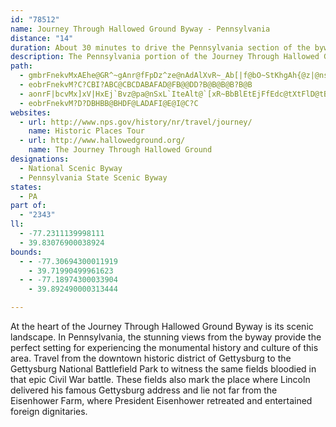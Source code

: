 ```yaml
---
id: "78512"
name: Journey Through Hallowed Ground Byway - Pennsylvania
distance: "14"
duration: About 30 minutes to drive the Pennsylvania section of the byway
description: The Pennsylvania portion of the Journey Through Hallowed Ground Byway travels through monumental historical sites including the Gettysburg National Battlefield Park and affords views of a significant scenic landscape.
path:
  - gmbrFnekvMxAEhe@GR^~gAnr@fFpDz^ze@nAdAlXvR~_Ab[|f@bO~StKhgAh{@z|@ns@~H~GdEzB|j@|Pjl@nR|BjAzAzAxAdC`DjGPd@DHxA|BlA|AhB`Cx@rAb@x@jJnZhB|E|BfEbBxBnCnChAdAnDxB`DxAng@zT`O|GxUbK
  - eobrFnekvM?C?CBI?ABC@CBCDABAFAD@FB@@DD?B@B@B@B?B@B
  - aonrF|bcvMx]xV|HxEj`Bvz@pa@nSxL`IteAlt@`[xR~BbBlEtEjFfEdc@tXtFlD@tBD|G@tCrc@C
  - eobrFnekvM?D?DBHBB@BHDF@LADAFI@E@I@C?C
websites:
  - url: http://www.nps.gov/history/nr/travel/journey/
    name: Historic Places Tour
  - url: http://www.hallowedground.org/
    name: The Journey Through Hallowed Ground
designations:
  - National Scenic Byway
  - Pennsylvania State Scenic Byway
states:
  - PA
part of:
  - "2343"
ll:
  - -77.2311139998111
  - 39.83076900038924
bounds:
  - - -77.30694300011919
    - 39.71990499961623
  - - -77.18974300033904
    - 39.892490000313444

---
```


At the heart of the Journey Through Hallowed Ground Byway is its scenic landscape. In Pennsylvania, the stunning views from the byway provide the perfect setting for experiencing the monumental history and culture of this area. Travel from the downtown historic district of Gettysburg to the Gettysburg National Battlefield Park to witness the same fields bloodied in that epic Civil War battle. These fields also mark the place where Lincoln delivered his famous Gettysburg address and lie not far from the Eisenhower Farm, where President Eisenhower retreated and entertained foreign dignitaries.
